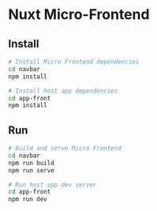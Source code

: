 # Nuxt Micro-Frontend

## Install

```bash
# Install Micro Frontend dependencies
cd navbar
npm install

# Install host app dependencies
cd app-front
npm install
```

## Run

```bash
# Build and serve Micro Frontend
cd navbar
npm run build
npm run serve

# Run host app dev server
cd app-front
npm run dev
```